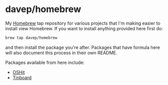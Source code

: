 # davep/homebrew

My [Homebrew](https://brew.sh/) tap repository for various projects that I'm
making easier to install view Homebrew. If you want to install anything
provided here first do:

```sh
brew tap davep/homebrew
```

and then install the package you're after. Packages that have formula here
will also document this process in their own README.

Packages available from here include:

- [OSHit](https://github.com/davep/oshit)
- [Tinboard](https://github.com/davep/tinboard)

[//]: # (README.md ends here)
